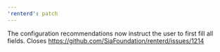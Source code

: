 ```yaml
---
'renterd': patch
---
```


The configuration recommendations now instruct the user to first fill all fields. Closes https://github.com/SiaFoundation/renterd/issues/1214

